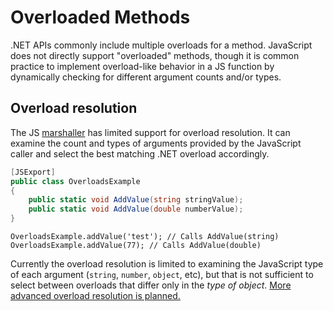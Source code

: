 # Overloaded Methods

.NET APIs commonly include multiple overloads for a method. JavaScript does not directly support
"overloaded" methods, though it is common practice to implement overload-like behavior in a JS
function by dynamically checking for different argument counts and/or types.

## Overload resolution

The JS [marshaller](../features/js-dotnet-marshalling) has limited support for overload
resolution. It can examine the count and types of arguments provided by the JavaScript caller and
select the best matching .NET overload accordingly.

```C#
[JSExport]
public class OverloadsExample
{
    public static void AddValue(string stringValue);
    public static void AddValue(double numberValue);
}
```
```JS
OverloadsExample.addValue('test'); // Calls AddValue(string)
OverloadsExample.addValue(77); // Calls AddValue(double)
```

Currently the overload resolution is limited to examining the JavaScript type of each argument
(`string`, `number`, `object`, etc), but that is not sufficient to select between overloads that
differ only in the _type of object_.
[More advanced overload resolution is planned.](https://github.com/microsoft/node-api-dotnet/issues/134)
